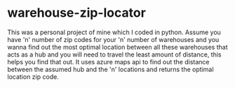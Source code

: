 # warehouse-zip-locator
This was a personal project of mine which I coded in python. Assume you have 'n' number of zip codes for your 'n' number of warehouses and you wanna find out the most optimal location between all these warehouses that acts as a hub and you will need to travel the least amount of distance, this helps you find that out. It uses azure maps api to find out the distance between the assumed hub and the 'n' locations and returns the optimal location zip code.
